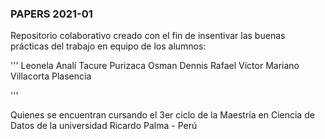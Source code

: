 ### PAPERS 2021-01

Repositorio colaborativo creado con el fin de insentivar las buenas prácticas del trabajo en equipo de los alumnos:

'''
 Leonela Analí Tacure Purizaca
 Osman Dennis Rafael 
 Víctor Mariano Villacorta Plasencia
 
'''

Quienes se encuentran cursando el 3er ciclo de la Maestría en Ciencia de Datos de la universidad Ricardo Palma - Perú



